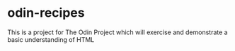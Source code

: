 # odin-recipes

This is a project for The Odin Project which will exercise and demonstrate
a basic understanding of HTML